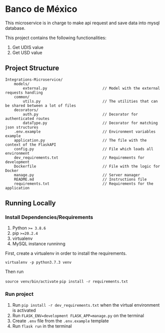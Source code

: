 # Banco de México

This microservice is in charge to make api request and save data into mysql database.

This project contains the following functionalities:

1. Get UDIS value
2. Get USD value

## Project Structure

```
Integrations-Microservice/
    models/
        external.py                         // Model with the external requests handling
    common/
        utils.py                            // The utilities that can be shared between a lot of files
    decorators/
        auth.py                             // Decorator for authenticated routes
        dataType.py                         // Decorator for matching json structures
    .env.example                            // Environment variables example
    application.py                          // The file with the context of the FlaskAPI
    config.py                               // File which loads all environment
    dev_requirements.txt                    // Requirements for development
    Dockerfile                              // File with the logic for Docker
    manage.py                               // Server manager
    README.md                               // Instructions file
    requirements.txt                        // Requirements for the application
```

## Running Locally

### Install Dependencies/Requirements

1. Python `>= 3.8.6`
2. pip `>=20.2.4`
3. virtualenv
4. MySQL instance runninng

First, create a virtualenv in order to install the requirements.

`virtualenv -p python3.7.3 venv`

Then run

`source venv/bin/activate`
`pip install -r requirements.txt`

### Run project
1. Run `pip install -r dev_requirements.txt` when the virtual environment is activated
2. Run `FLASK_ENV=development FLASK_APP=manage.py` on the terminal
3. Create `.env` file from the `.env.example` template
3. Run `flask run` in the terminal
